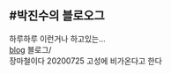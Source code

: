 #박진수의 블로오그
---
하루하루 이런거나 하고있는...  
[blog](https://jinsup9k.github.io/) 블로그/  
장마철이다 20200725
고성에 비가온다고 한다

